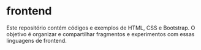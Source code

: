 # frontend
 Este repositório contém códigos e exemplos de HTML, CSS e Bootstrap. O objetivo é organizar e compartilhar fragmentos e experimentos com essas linguagens de frontend.
